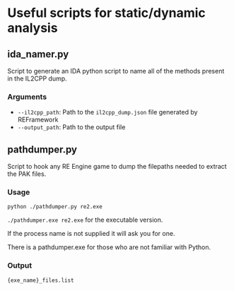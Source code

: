 # Useful scripts for static/dynamic analysis
## ida_namer.py
Script to generate an IDA python script to name all of the methods present in the IL2CPP dump.

### Arguments
* `--il2cpp_path`: Path to the `il2cpp_dump.json` file generated by REFramework
* `--output_path`: Path to the output file

## pathdumper.py
Script to hook any RE Engine game to dump the filepaths needed to extract the PAK files.

### Usage
`python ./pathdumper.py re2.exe`

`./pathdumper.exe re2.exe` for the executable version.

If the process name is not supplied it will ask you for one.

There is a pathdumper.exe for those who are not familiar with Python.

### Output
`{exe_name}_files.list`
